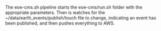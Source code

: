 The eoe-cms.sh pipeline starts the eoe-cms/run.sh folder with the appropriate parameters. Then is watches for the ~/data/earth_events/publish/touch file to change, indicating an event has been published, and then pushes everything to AWS.
